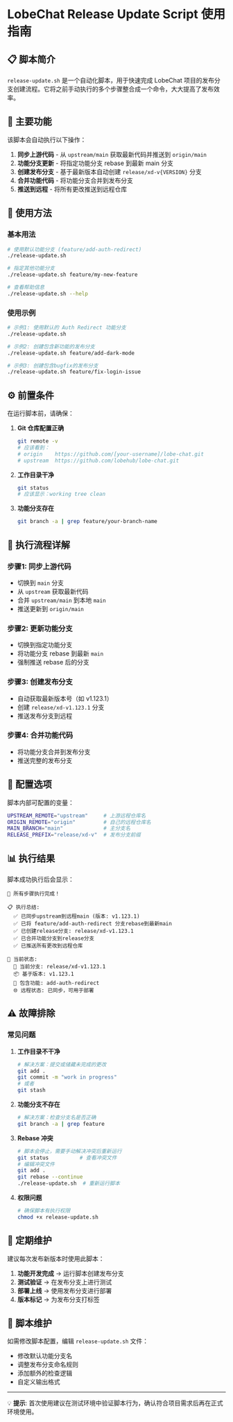 # LobeChat Release Update Script 使用指南

## 📋 脚本简介

`release-update.sh` 是一个自动化脚本，用于快速完成 LobeChat 项目的发布分支创建流程。它将之前手动执行的多个步骤整合成一个命令，大大提高了发布效率。

## 🚀 主要功能

该脚本会自动执行以下操作：

1. **同步上游代码** - 从 `upstream/main` 获取最新代码并推送到 `origin/main`
2. **功能分支更新** - 将指定功能分支 rebase 到最新 main 分支
3. **创建发布分支** - 基于最新版本自动创建 `release/xd-v{VERSION}` 分支
4. **合并功能代码** - 将功能分支合并到发布分支
5. **推送到远程** - 将所有更改推送到远程仓库

## 📖 使用方法

### 基本用法

```bash
# 使用默认功能分支 (feature/add-auth-redirect)
./release-update.sh

# 指定其他功能分支
./release-update.sh feature/my-new-feature

# 查看帮助信息
./release-update.sh --help
```

### 使用示例

```bash
# 示例1: 使用默认的 Auth Redirect 功能分支
./release-update.sh

# 示例2: 创建包含新功能的发布分支
./release-update.sh feature/add-dark-mode

# 示例3: 创建包含bugfix的发布分支
./release-update.sh feature/fix-login-issue
```

## ⚙️ 前置条件

在运行脚本前，请确保：

1. **Git 仓库配置正确**
   ```bash
   git remote -v
   # 应该看到：
   # origin    https://github.com/[your-username]/lobe-chat.git
   # upstream  https://github.com/lobehub/lobe-chat.git
   ```

2. **工作目录干净**
   ```bash
   git status
   # 应该显示：working tree clean
   ```

3. **功能分支存在**
   ```bash
   git branch -a | grep feature/your-branch-name
   ```

## 🎯 执行流程详解

### 步骤1: 同步上游代码
- 切换到 `main` 分支
- 从 `upstream` 获取最新代码
- 合并 `upstream/main` 到本地 `main`
- 推送更新到 `origin/main`

### 步骤2: 更新功能分支
- 切换到指定功能分支
- 将功能分支 rebase 到最新 `main`
- 强制推送 rebase 后的分支

### 步骤3: 创建发布分支
- 自动获取最新版本号（如 v1.123.1）
- 创建 `release/xd-v1.123.1` 分支
- 推送发布分支到远程

### 步骤4: 合并功能代码
- 将功能分支合并到发布分支
- 推送完整的发布分支

## 🔧 配置选项

脚本内部可配置的变量：

```bash
UPSTREAM_REMOTE="upstream"     # 上游远程仓库名
ORIGIN_REMOTE="origin"         # 自己的远程仓库名
MAIN_BRANCH="main"             # 主分支名
RELEASE_PREFIX="release/xd-v"  # 发布分支前缀
```

## 📊 执行结果

脚本成功执行后会显示：

```
🎉 所有步骤执行完成！

📋 执行总结:
  ✅ 已同步upstream到远程main (版本: v1.123.1)
  ✅ 已将 feature/add-auth-redirect 分支rebase到最新main
  ✅ 已创建release分支: release/xd-v1.123.1
  ✅ 已合并功能分支到release分支
  ✅ 已推送所有更改到远程仓库

🚀 当前状态:
  📍 当前分支: release/xd-v1.123.1
  📦 基于版本: v1.123.1
  🔧 包含功能: add-auth-redirect
  🌐 远程状态: 已同步，可用于部署
```

## ⚠️ 故障排除

### 常见问题

1. **工作目录不干净**
   ```bash
   # 解决方案：提交或储藏未完成的更改
   git add .
   git commit -m "work in progress"
   # 或者
   git stash
   ```

2. **功能分支不存在**
   ```bash
   # 解决方案：检查分支名是否正确
   git branch -a | grep feature
   ```

3. **Rebase 冲突**
   ```bash
   # 脚本会停止，需要手动解决冲突后重新运行
   git status          # 查看冲突文件
   # 编辑冲突文件
   git add .
   git rebase --continue
   ./release-update.sh  # 重新运行脚本
   ```

4. **权限问题**
   ```bash
   # 确保脚本有执行权限
   chmod +x release-update.sh
   ```

## 🔄 定期维护

建议每次发布新版本时使用此脚本：

1. **功能开发完成** → 运行脚本创建发布分支
2. **测试验证** → 在发布分支上进行测试
3. **部署上线** → 使用发布分支进行部署
4. **版本标记** → 为发布分支打标签

## 📝 脚本维护

如需修改脚本配置，编辑 `release-update.sh` 文件：

- 修改默认功能分支名
- 调整发布分支命名规则
- 添加额外的检查逻辑
- 自定义输出格式

---

💡 **提示**: 首次使用建议在测试环境中验证脚本行为，确认符合项目需求后再在正式环境使用。
